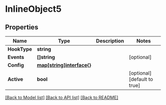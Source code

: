 # InlineObject5

## Properties

Name | Type | Description | Notes
------------ | ------------- | ------------- | -------------
**HookType** | **string** |  | 
**Events** | **[]string** |  | [optional] 
**Config** | [**map[string]interface{}**](.md) |  | 
**Active** | **bool** |  | [optional] [default to true]

[[Back to Model list]](../README.md#documentation-for-models) [[Back to API list]](../README.md#documentation-for-api-endpoints) [[Back to README]](../README.md)


